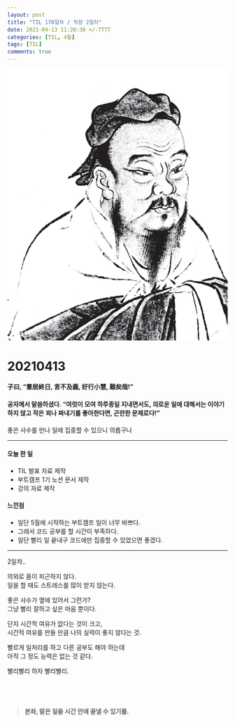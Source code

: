 ```yaml
---
layout: post
title: "TIL 170일차 / 직장 2일차"
date: 2021-04-13 11:20:30 +/-TTTT
categories: [TIL, 4월]
tags: [TIL]
comments: true
---
```


![image](/assets/img/sample/avatar.jpg)

# **20210413**

#### **子曰, “羣居終日, 言不及義, 好行小慧, 難矣哉!”**

#### **공자께서 말씀하셨다. “여럿이 모여 하루종일 지내면서도, 의로운 일에 대해서는 이야기하지 않고 작은 꾀나 짜내기를 좋아한다면, 곤란한 문제로다!”**

좋은 사수를 만나 일에 집중할 수 있으니 의롭구나

---

#### **오늘 한 일**

- TIL 발표 자료 제작
- 부트캠프 1기 노션 문서 제작
- 강의 자료 제작

#### **느낀점**

- 일단 5월에 시작하는 부트캠프 일이 너무 바쁘다.
- 그래서 코드 공부를 할 시간이 부족하다.
- 일단 빨리 일 끝내구 코드에만 집중할 수 있었으면 좋겠다.

---

2일차..

의외로 몸이 피곤하지 않다.  
일을 할 때도 스트레스를 많이 받지 않는다.

좋은 사수가 옆에 있어서 그런가?  
그냥 빨리 잘하고 싶은 마음 뿐이다.

단지 시간적 여유가 없다는 것이 크고,  
시간적 여유를 만들 만큼 나의 실력이 좋지 않다는 것.

빨르게 일처리를 하고 다른 공부도 해야 하는데  
아직 그 정도 능력은 없는 것 같다.

빨리빨리 하자 빨리빨리.

## <br>

> **본좌, 맡은 일을 시간 안에 끝낼 수 있기를.**

